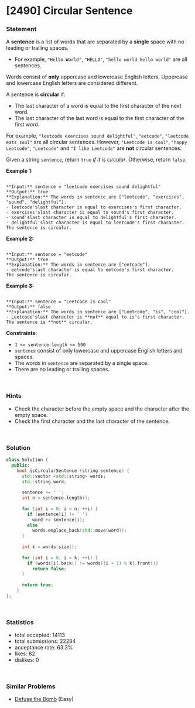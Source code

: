 # [2490] Circular Sentence



### Statement

A **sentence** is a list of words that are separated by a **single** space with no leading or trailing spaces.

* For example, `"Hello World"`, `"HELLO"`, `"hello world hello world"` are all sentences.



Words consist of **only** uppercase and lowercase English letters. Uppercase and lowercase English letters are considered different.

A sentence is **circular** if:

* The last character of a word is equal to the first character of the next word.
* The last character of the last word is equal to the first character of the first word.



For example, `"leetcode exercises sound delightful"`, `"eetcode"`, `"leetcode eats soul"` are all circular sentences. However, `"Leetcode is cool"`, `"happy Leetcode"`, `"Leetcode"` and `"I like Leetcode"` are **not** circular sentences.

Given a string `sentence`, return `true` *if it is circular*. Otherwise, return `false`.


**Example 1:**

```

**Input:** sentence = "leetcode exercises sound delightful"
**Output:** true
**Explanation:** The words in sentence are ["leetcode", "exercises", "sound", "delightful"].
- leetcode'slast character is equal to exercises's first character.
- exercises'slast character is equal to sound's first character.
- sound'slast character is equal to delightful's first character.
- delightful'slast character is equal to leetcode's first character.
The sentence is circular.
```

**Example 2:**

```

**Input:** sentence = "eetcode"
**Output:** true
**Explanation:** The words in sentence are ["eetcode"].
- eetcode'slast character is equal to eetcode's first character.
The sentence is circular.
```

**Example 3:**

```

**Input:** sentence = "Leetcode is cool"
**Output:** false
**Explanation:** The words in sentence are ["Leetcode", "is", "cool"].
- Leetcode'slast character is **not** equal to is's first character.
The sentence is **not** circular.
```

**Constraints:**
* `1 <= sentence.length <= 500`
* `sentence` consist of only lowercase and uppercase English letters and spaces.
* The words in `sentence` are separated by a single space.
* There are no leading or trailing spaces.


<br>

### Hints

- Check the character before the empty space and the character after the empty space.
- Check the first character and the last character of the sentence.

<br>

### Solution

```cpp
class Solution {
  public:
    bool isCircularSentence (string sentence) {
      std::vector <std::string> words;
      std::string word;
      
      sentence += ' ';
      int n = sentence.length();
      
      for (int i = 0; i < n; ++i) {
        if (sentence[i] != ' ')
          word += sentence[i];
        else
          words.emplace_back(std::move(word));
      }
      
      int k = words.size();
      
      for (int i = 0; i < k; ++i) {
        if (words[i].back() != words[(i + 1) % k].front())
          return false;
      }
      
      return true;
    }
};
```

<br>

### Statistics

- total accepted: 14113
- total submissions: 22284
- acceptance rate: 63.3%
- likes: 82
- dislikes: 0

<br>

### Similar Problems

- [Defuse the Bomb](https://leetcode.com/problems/defuse-the-bomb) (Easy)
